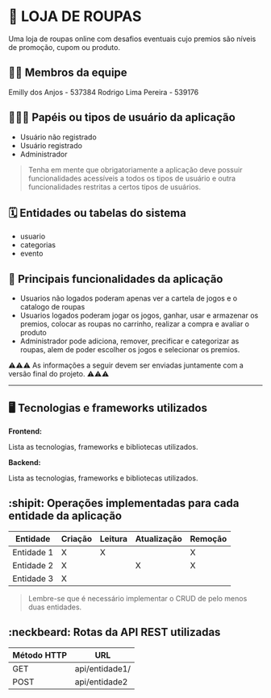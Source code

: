 # :checkered_flag: LOJA DE ROUPAS

Uma loja de roupas online com desafios eventuais cujo premios são níveis de promoção, cupom ou produto.

## :technologist: Membros da equipe

Emilly dos Anjos - 537384
Rodrigo Lima Pereira - 539176

## :people_holding_hands: Papéis ou tipos de usuário da aplicação

- Usuário não registrado
- Usuário registrado
- Administrador
  
> Tenha em mente que obrigatoriamente a aplicação deve possuir funcionalidades acessíveis a todos os tipos de usuário e outra funcionalidades restritas a certos tipos de usuários.

## :spiral_calendar: Entidades ou tabelas do sistema

* usuario
* categorias
* evento

## :triangular_flag_on_post:	 Principais funcionalidades da aplicação

- Usuarios não logados poderam apenas ver a cartela de jogos e o catalogo de roupas 
- Usuarios logados poderam jogar os jogos, ganhar, usar e armazenar os premios, colocar as roupas no carrinho, realizar a compra e avaliar o produto
- Administrador pode adiciona, remover, precificar e categorizar as roupas, alem de poder escolher os jogos e selecionar os premios. 

:warning::warning::warning: As informações a seguir devem ser enviadas juntamente com a versão final do projeto. :warning::warning::warning:


----

## :desktop_computer: Tecnologias e frameworks utilizados

**Frontend:**

Lista as tecnologias, frameworks e bibliotecas utilizados.

**Backend:**

Lista as tecnologias, frameworks e bibliotecas utilizados.


## :shipit: Operações implementadas para cada entidade da aplicação


| Entidade| Criação | Leitura | Atualização | Remoção |
| --- | --- | --- | --- | --- |
| Entidade 1 | X |  X  |  | X |
| Entidade 2 | X |    |  X | X |
| Entidade 3 | X |    |  |  |

> Lembre-se que é necessário implementar o CRUD de pelo menos duas entidades.

## :neckbeard: Rotas da API REST utilizadas

| Método HTTP | URL |
| --- | --- |
| GET | api/entidade1/|
| POST | api/entidade2 |

